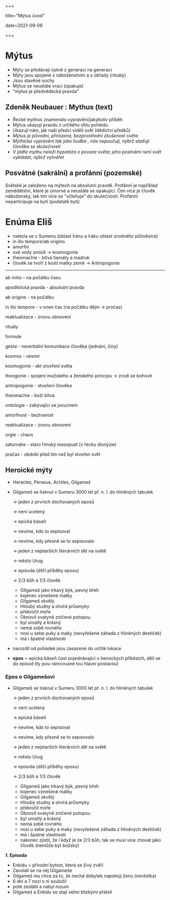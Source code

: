 +++

title="Mýtus úvod"

date=2021-09-06

+++

# Mýtus

- Mýty se předávají ústně z generaci na generaci
- Mýty jsou spojené s náboženstvím a s obřady (rituály)
- Jsou stavěné sochy
- Mýtus se neustále vrací (opakuje)
- "mýtus je předvědecká pravda"

## Zdeněk Neubauer : Mythus (text)

- Řecké mythos znamenalo vyprávění/jakýkoliv příběh
- Mýtus ukazují pravdu z určitého úhlu pohledu
- Ukazují nám, jak naši předci viděli svět (dědictví předků)
- *Mýtus je původní, přirozená, bezprostřední zkušenost světa*
- *Mýthicka vyprávění tak jako hudba , nás nepoučují, nýbrž slaďují člověka se skutečností*
- *V jádře mythu neleží hypotéza o povaze světa; jeho poslnámí není svět vykládat, nýbrž vytvářet*

## Posvátné (sakrální) a profánní (pozemské)

Světské je založeno na mýtech na absolutní pravdě. Profánní je například zemědělství, které je úmorné a neustále se opakující. Čím více je člověk náboženský, tak tím více se "včleňuje" do skutečnosti. Profánní neparticipuje na bytí (podstatě bytí)

# Enúma Eliš

- nalezla se v Sumenu (oblast Íránu a Iráku oblast úrodného půlměsíce)
- in illo tempore/ab origino
- amorfní
- své vody smísili $\to$ kosmogonie
- theomachie - bitva tiamáty a madruk
- člověk se tvoří z kostí matky země $\to$ Antropogonie

---

ab initio - na počátku času

apodiktická pravda - absolutní pravda

ab origine - na počátku

in illo tempore - v onen čas (na počátku dějin $\to$ pročas)

reaktualizace - znovu obnovení

rituály

formule

gesta - neverbální komunikace člověka (jednání, činy)

kosmos - vesmír

kosmogonie - akt stvoření světa

theogonie - spojení mužského a ženského principu $\to$ zrodí se bohové

antropogonie - stvoření člověka

theomachie - boží bitva

ontologie - zabývající se jsoucnem

amorfnost - beztvarost

reaktualizace - znovu obnovení

orgie - chaos

saturnálie - staro římský masopust (v řecku dionýzie)

pračas - období před tím než byl stvořen svět



## Heroické mýty

- Heracles, Perseus, Achiles, Gilgameš

- Gilgameš se tisknul v Sumeru 3000 let př. n. l. do hliněných tabulek

  $\to$ jeden z prvních dochovaných eposů

  $\to$ není ucelený

  $\to$ epická báseň

  $\to$ nevíme, kdo to sepisoval

  $\to$ nevíme, kdy přesně se to sepisovalo

  $\to$ jeden z nejstarších literárních děl na světě

  $\to$ město Urug

  $\to$ episoda (dílčí příběhy eposu)

  $\to$ 2/3 bůh a 1/3 člověk

  - GIlgameš jako trkavý býk, pevný břeh
  - kojenec vznešené matky
  - Gilgameš skvělý
  - Hloubý studny a otvírá průsmyky
  - překročil moře
  - Obnovil svatyně zničené potopou
  - byl urostlý a krásný
  - nemá sobě rovného
  - nosí u sebe puky a maky (nevyřešené záhada z hliněných destiček)
  - má i špatné vlastnosti

- narozdíl od pohádek jsou zasazené do určité lokace

- **epos** = epická báseň čast pojednávající o heroických příbězích, dělí se do episod (ty jsou rámcované tou hlavní postavou)

### Epos o Gilgamešovi

- Gilgameš se tisknul v Sumeru 3000 let př. n. l. do hliněných tabulek

  $\to$ jeden z prvních dochovaných eposů

  $\to$ není ucelený

  $\to$ epická báseň

  $\to$ nevíme, kdo to sepisoval

  $\to$ nevíme, kdy přesně se to sepisovalo

  $\to$ jeden z nejstarších literárních děl na světě

  $\to$ město Urug

  $\to$ episoda (dílčí příběhy eposu)

  $\to$ 2/3 bůh a 1/3 člověk

  - GIlgameš jako trkavý býk, pevný břeh
  - kojenec vznešené matky
  - Gilgameš skvělý
  - Hloubý studny a otvírá průsmyky
  - překročil moře
  - Obnovil svatyně zničené potopou
  - byl urostlý a krásný
  - nemá sobě rovného
  - nosí u sebe puky a maky (nevyřešené záhada z hliněných destiček)
  - má i špatné vlastnosti
  - nakonec zjistil, že i když je ze 2/3 bůh, tak se musí více chovat jako člověk (nemůže být božský)

**1. Episoda**

- Enkidu = přírodní bytost, která se živý zvěří
- Zavolali se na něj Gilgameše
- Gilgameš mu chce za to, že nechá dobytek napokoji ženu (nevěstka)
- 6 dní a 7 nocí s ní souložil
- poté zeslábl a nabyl rozum
- Gilgameš a Enkidu se stají velmi blízkými přáteli













